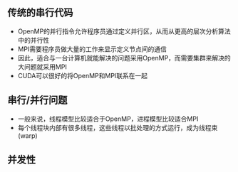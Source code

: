 ## 传统的串行代码
  * OpenMP的并行指令允许程序员通过定义并行区，从而从更高的层次分析算法中的并行性  
  * MPI需要程序员做大量的工作来显示定义节点间的通信  
  * 因此，适合与一台计算机就能解决的问题采用OpenMP，而需要集群来解决的大问题就采用MPI  
  * CUDA可以很好的将OpenMP和MPI联系在一起
  
## 串行/并行问题 
  * 一般来说，线程模型比较适合于OpenMP，进程模型比较适合MPI
  * 每个线程块内部有很多线程，这些线程以批处理的方式运行，成为线程束(warp)
  
## 并发性
  
